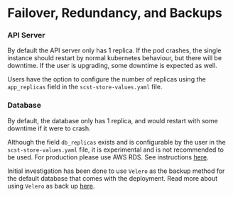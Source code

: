 # Failover, Redundancy, and Backups

### API Server

By default the API server only has 1 replica. 
If the pod crashes, the single instance should restart by normal kubernetes behaviour, but there will be downtime.
If the user is upgrading, some downtime is expected as well.

Users have the option to configure the number of replicas using the `app_replicas` field in the `scst-store-values.yaml` file.

### Database

By default, the database only has 1 replica, and would restart with some downtime if it were to crash.

Although the field `db_replicas` exists and is configurable by the user in the `scst-store-values.yaml` file, it is experimental and is not recommended to be used.
For production please use AWS RDS. See instructions [here](use_aws_rds.md).

Initial investigation has been done to use `Velero` as the backup method for the default database that comes with the deployment.
Read more about using `Velero` as back up [here](???).

